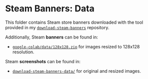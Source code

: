 # Steam Banners: Data

This folder contains Steam store banners downloaded with the tool provided in my [`download-steam-banners`](https://github.com/woctezuma/download-steam-banners) repository.

Additionally, Steam **banners** can be found in:
-   [`google-colab/data/128x128.zip`](https://github.com/woctezuma/google-colab/tree/master/data) for images resized to 128x128 resolution.

Steam **screenshots** can be found in:
-   [`download-steam-banners-data/`](https://github.com/woctezuma/download-steam-banners-data) for original and resized images.
